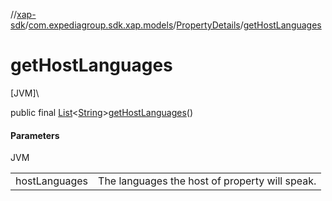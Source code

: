 //[xap-sdk](../../../index.md)/[com.expediagroup.sdk.xap.models](../index.md)/[PropertyDetails](index.md)/[getHostLanguages](get-host-languages.md)

# getHostLanguages

[JVM]\

public final [List](https://docs.oracle.com/javase/8/docs/api/java/util/List.html)&lt;[String](https://docs.oracle.com/javase/8/docs/api/java/lang/String.html)&gt;[getHostLanguages](get-host-languages.md)()

#### Parameters

JVM

| | |
|---|---|
| hostLanguages | The languages the host of property will speak. |
